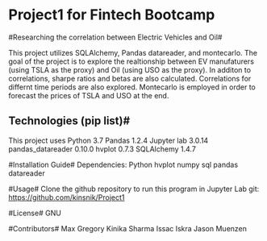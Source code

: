 # Project1 for Fintech Bootcamp

#Researching the correlation between Electric Vehicles and Oil#

This project utilizes SQLAlchemy, Pandas datareader, and montecarlo.  The goal of the project is to explore the realtionship
between EV manufaturers (using TSLA as the proxy) and Oil (using USO as the proxy).  In additon to correlations, sharpe ratios and betas are also 
calculated.  Correlations for differnt time periods are also explored.  Montecarlo is employed in order to forecast the 
prices of TSLA and USO at the end.  

## Technologies (pip list)#
This project uses Python 3.7
Pandas 1.2.4
Jupyter lab 3.0.14
pandas_datareader 0.10.0
hvplot 0.7.3
SQLAlchemy 1.4.7


#Installation Guide#
Dependencies:
Python 
hvplot
numpy
sql
pandas datareader


#Usage#
Clone the github repository to run this program in Jupyter Lab 
git: https://github.com/kinsnik/Project1


#License#
GNU 

#Contributors# 
Max Gregory
Kinika Sharma
Issac Iskra
Jason Muenzen 
